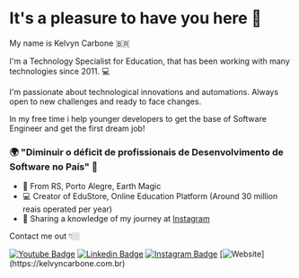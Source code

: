 # It's a pleasure to have you here 👋

My name is Kelvyn Carbone 🇧🇷

I'm a Technology Specialist for Education, that has been working with many technologies since 2011.  💻

I'm passionate about technological innovations and automations. 
Always open to new challenges and ready to face changes.

In my free time i help younger developers to get the base of Software Engineer and get the first dream job!

### 🌍 "Diminuir o déficit de profissionais de Desenvolvimento de Software no País" 🧠

- 📍 From RS, Porto Alegre, Earth Magic
- 💻 Creator of EduStore, Online Education Platform (Around 30 million reais operated per year)
- 🚀 Sharing a knowledge of my journey at [Instagram](https://www.instagram.com/kelvyn.carbone/) 

Contact me out 👇🏼

[![Youtube Badge](https://img.shields.io/badge/-Youtube-FF0000?style=flat-square&labelColor=FF0000&logo=youtube&logoColor=white&link=https://www.youtube.com/c/kelvyncarbone/videos)](https://www.youtube.com/c/kelvyncarbone/videos) 
[![Linkedin Badge](https://img.shields.io/badge/-LinkedIn-blue?style=flat-square&logo=Linkedin&logoColor=white&link=https://www.linkedin.com/in/kelvyncarbone/)](https://www.linkedin.com/in/kelvyncarbone/) 
[![Instagram Badge](https://img.shields.io/badge/-Instagram-violet?style=flat-square&logo=Instagram&logoColor=white&link=https://www.instagram.com/kelvyn.carbone/)](https://www.instagram.com/kelvyn.carbone/) 
[![Website](https://img.shields.io/website?down_color=lightgrey&down_message=offline&up_color=blue&up_message=online&url=https%3A%2F%2Fshields.io&link=[https://kelvyncarbone.com.br](https://kelvyncarbone.com.br))](https://kelvyncarbone.com.br)
